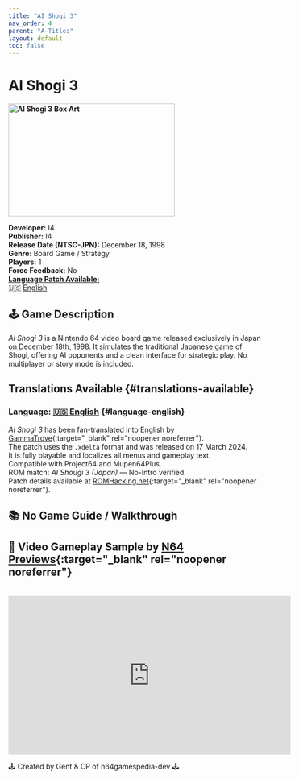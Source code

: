 ```yaml
---
title: "AI Shogi 3"
nav_order: 4
parent: "A-Titles"
layout: default
toc: false
---
```


# AI Shogi 3
<b>
<img src="https://images.launchbox-app.com/a9743204-e4b1-4c39-8a2b-24ae367c9a32.png" alt="AI Shogi 3 Box Art" style="object-fit:cover;width:330px;height:224px"/>
</b>

**Developer:** I4  
**Publisher:** I4  
**Release Date (NTSC-JPN):** December 18, 1998  
**Genre:** Board Game / Strategy  
**Players:** 1  
**Force Feedback:** No  
[**Language Patch Available:**](#translations-available)<br> 
🇺🇸 [English](#language-english)

## 🕹️ Game Description
*AI Shogi 3* is a Nintendo 64 video board game released exclusively in Japan on December 18th, 1998. It simulates the traditional Japanese game of Shogi, offering AI opponents and a clean interface for strategic play. No multiplayer or story mode is included.

## Translations Available {#translations-available}

### Language: [🇺🇸 English](#language-english) {#language-english}
*AI Shogi 3* has been fan-translated into English by [GammaTrove](https://www.romhacking.net/community/8548/){:target="_blank" rel="noopener noreferrer"}.  
The patch uses the `.xdelta` format and was released on 17 March 2024.  
It is fully playable and localizes all menus and gameplay text.  
Compatible with Project64 and Mupen64Plus.  
ROM match: *AI Shougi 3 (Japan)* — No-Intro verified.  
Patch details available at [ROMHacking.net](https://www.romhacking.net/translations/7249/){:target="_blank" rel="noopener noreferrer"}.

## 📚 No Game Guide / Walkthrough

## 🎥 Video Gameplay Sample by [N64 Previews](https://www.youtube.com/channel/UCBMuzqWDTcvPeEHaFYgfavQ){:target="_blank" rel="noopener noreferrer"}  
<br />
<iframe width="560" height="315" src="https://www.youtube.com/embed/FmodigwSlFU?start=7" title="AI Shogi 3 – Gameplay Sample by N64 Previews" frameborder="0" allowfullscreen></iframe>

🕹️ Created by Gent & CP of n64gamespedia-dev 🕹️

<!-- Vault Format: n64gamespedia-dev -->
<!-- Protocol Source: _vault-specs/format-protocol.md -->

